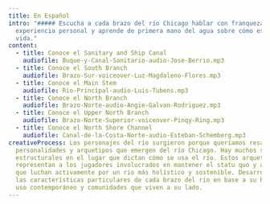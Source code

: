 ```yaml
---
title: En Español
intro: "##### Escucha a cada brazo del río Chicago hablar con franqueza sobre su
  experiencia personal y aprende de primera mano del agua sobre cómo es la
  vida."
content:
  - title: Conoce el Sanitary and Ship Canal
    audiofile: Buque-y-Canal-Sanitario-audio-Jose-Berrio.mp3
  - title: Conoce el South Branch
    audiofile: Brazo-Sur-voiceover-Luz-Magdaleno-Flores.mp3
  - title: Conoce el Main Stem
    audiofile: Rio-Principal-audio-Luis-Tubens.mp3
  - title: Conoce el North Branch
    audiofile: Brazo-Norte-audio-Angie-Galvan-Rodriguez.mp3
  - title: Conoce el Upper North Branch
    audiofile: Brazo-Norte-Superior-voiceover-Pinqy-Ring.mp3
  - title: Conoce el North Shore Channel
    audiofile: Canal-de-la-Costa-Norte-audio-Esteban-Schemberg.mp3
creativeProcess: Los personajes del río surgieron porque queríamos resaltar las
  personalidades y arquetipos que emergen del río Chicago. Hay muchos sistemas
  estructurales en el lugar que dictan cómo se usa el río. Estos arquetipos
  representan a los jugadores involucrados en mantener el statu quo y aquellos
  que luchan activamente por un rio más holístico y sostenible. Desarrollamos
  las características particulares de cada brazo del río en base a su historia,
  uso contemporáneo y comunidades que viven a su lado.
---
```

